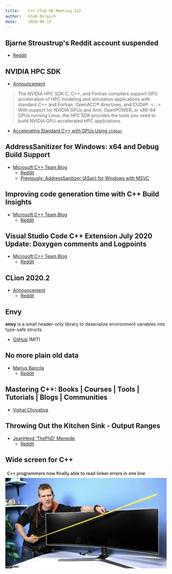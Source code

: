 ```yaml
---
title:    C++ Club UK Meeting 112
author:   Gleb Dolgich
date:     2020-08-13
---
```


## Bjarne Stroustrup's Reddit account suspended

* [Reddit](https://www.reddit.com/r/cpp/comments/ia6u5t/why_has_reddit_suspended_bjarne_stroustrups/)

## NVIDIA HPC SDK

* [Announcement](https://developer.nvidia.com/hpc-sdk)

> The NVIDIA HPC SDK C, C++, and Fortran compilers support GPU acceleration of HPC modeling and simulation applications with standard C++ and Fortran, OpenACC® directives, and CUDA®. <...> With support for NVIDIA GPUs and Arm, OpenPOWER, or x86-64 CPUs running Linux, the HPC SDK provides the tools you need to build NVIDIA GPU-accelerated HPC applications.

* [Accelerating Standard C++ with GPUs Using `stdpar`](https://developer.nvidia.com/blog/accelerating-standard-c-with-gpus-using-stdpar/)

## AddressSanitizer for Windows: x64 and Debug Build Support

* [Microsoft C++ Team Blog](https://devblogs.microsoft.com/cppblog/asan-for-windows-x64-and-debug-build-support/)
  * [Reddit](https://www.reddit.com/r/cpp/comments/i7iydj/addresssanitizer_for_windows_x64_and_debug_build/)
  * [Previously: AddressSanitizer (ASan) for Windows with MSVC](https://devblogs.microsoft.com/cppblog/addresssanitizer-asan-for-windows-with-msvc/)

## Improving code generation time with C++ Build Insights

* [Microsoft C++ Team Blog](https://devblogs.microsoft.com/cppblog/improving-code-generation-time-with-cpp-build-insights/)
  * [Reddit](https://www.reddit.com/r/cpp/comments/hvi7l8/improving_code_generation_time_with_c_build/)

## Visual Studio Code C++ Extension July 2020 Update: Doxygen comments and Logpoints

* [Microsoft C++ Team Blog](https://devblogs.microsoft.com/cppblog/visual-studio-code-c-extension-july-2020-update-doxygen-comments-and-logpoints/)
  * [Reddit](https://www.reddit.com/r/cpp/comments/hvc1gw/doxygen_comments_and_logpoints_support_for_vs/)

## CLion 2020.2

* [Announcement](https://blog.jetbrains.com/clion/2020/07/clion-2020-2-makefile-cpp20-doctest/)
  * [Reddit](https://www.reddit.com/r/cpp/comments/i0czrr/clion_20202_makefile_projects_c20_enhanced_code/)

## Envy

**envy** is a small header-only library to deserialize environment variables into type-safe structs.

* [GitHub](https://github.com/p-ranav/envy) (MIT)

## No more plain old data

* [Marius Bancila](https://mariusbancila.ro/blog/2020/08/10/no-more-plain-old-data/)
  * [Reddit](https://www.reddit.com/r/cpp/comments/i8a5xv/no_more_plain_old_data/)

## Mastering C++: Books | Courses | Tools | Tutorials | Blogs | Communities

* [Vishal Chovatiya](http://www.vishalchovatiya.com/mastering-c-books-courses-tools-tutorials-blogs-communities/)

## Throwing Out the Kitchen Sink - Output Ranges

* [JeanHeyd 'ThePhD' Meneide](https://thephd.github.io/output-ranges)
  * [Reddit](https://www.reddit.com/r/cpp/comments/iaesk7/throwing_out_the_kitchen_sink_output_ranges/)

## Wide screen for C++

![](img/wide_screen_linker_errors.png)
